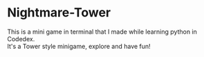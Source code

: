 # Nightmare-Tower
This is a mini game in terminal that I made while learning python in Codedex.
<br>
It's a Tower style minigame, explore and have fun!
